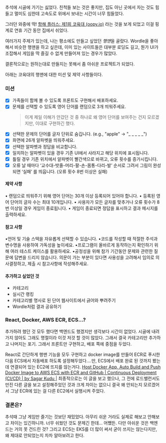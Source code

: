 
추석에 시골에 가기는 싫었다. 친척들 보는 것은 좋지만, 집도 아닌 곳에서 자는 것도 힘들고 멀미도 심한데 고속도로 위에서 보내는 시간이 너무 힘들었다.

그러던 와중에 딱! [항해 플러스: 제1회 코육대 (oopy.io)](https://hanghaeplus-coyukdae.oopy.io/) 라는 것을 보게 되었고 이걸 핑계로 연휴 기간 동안 집에서 쉬었다.

여러가지 주제가 있는데, 나는 평소에도 만들고 싶었던 *행맨*을 골랐다. Wordle을 좋아해서 비슷한 행맨을 하고 싶은데, 이미 있는 사이트들은 대부분 로딩도 길고, 뭔가 UI가 조잡해서 게임을 딱 즐길 수 없게 만들어져 있는 경우가 많았다.

결론적으로는 원하는대로 만들지는 못해서 좀 아쉬운 프로젝트가 되었다.

아래는 코육대의 행맨에 대한 미션 및 제약 사항들이다. 
### 미션
- [x] 가족들이 함께 볼 수 있도록 프론트도 구현해서 배포하세요.
- [x] 문제를 선택할 수 있도록 영어 단어를 랜덤으로 3개 띄워주세요.
	> 이게 제일 이해가 안갔던 것 중 하나로 왜 영어 단어를 보여주는 건지 모르겠지만, 이대로 구현하긴 했다.
- [x] 선택한 문제의 단어를 글자 단위로 숨깁니다. (e.g., "apple" -> "_ _ _ _ _")
- [x] 화면에 26개 알파벳을 띄워주세요.
- [x] 선택한 알파벳과 정답을 비교합니다.
- [x] 일치하는 알파벳이 있을 경우 기존 UI에서 사라지고 해당 위치에 표시됩니다.
- [x] 틀릴 경우 기존 위치에서 알파벳이 빨간색으로 바뀌고, 오류 횟수를 증가시킵니다.
- [x] 오류 날 때마다 ‘교수대-밧줄-머리-팔-손-몸통-다리-발’ 순서로 그려서 그림이 완성되면 ‘실패’ 를 띄웁니다. (오류 횟수 8번 이상은 실패)
#### 제약 사항
• 랜덤으로 띄워주기 위해 영어 단어는 30개 이상 등록되어 있어야 합니다.
• 등록된 영어 단어의 글자 수는 최대 10개입니다.
• 사용자가 모든 글자를 맞추거나 오류 횟수가 8번 이상일 경우 게임이 종료됩니다.
• 게임이 종료되면 정답을 표시하고 결과 메시지를 출력하세요.
#### 참고 사항
•언어 및 기술 스택을 자유롭게 선택할 수 있습니다.
•코드를 작성할 때 적절한 주석과 변수명을 사용하여 가독성을 높이세요.
•프로그램이 올바르게 동작하는지 확인하기 위해 여러 테스트 케이스를 활용하세요.
•공정성을 위해 참가 기간동안 문제와 관련한 질문에 답변을 드리지 않습니다. 의문이 가는 부분이 있다면 사용성을 고려해서 임의로 의사결정하고, 제출 시 참고사항에 작성해주세요.

#### 추가하고 싶었던 것
- 카테고리
- 실시간 랭킹
- 카테고리별 명사로 된 단어 웹사이트에서 긁어와 뿌려주기
- Wordle처럼 결과 공유하기
### React, Docker, AWS ECR, ECS...?
추가하려 했던 것 모두 했다면 백엔드도 했겠지만 생각보다 시간이 없었다. 시골에 내려가지 않아도 그래도 명절이라 이것 저것 할 것이 많았다. 그래서 결국 카테고리만 추가하고 나머지는 포기. 그래서 프론트만 구현하고, 배포 쪽에 중점을 두었다.

React로 간단하게 행맨 기능을 모두 구현하고 docker image를 만들어 ECR로 푸시한 다음 ECS에서 자동배포 하도록 설정해두었다....만, ECS에서 배포 완료 된 것까지 봤는데 연결되어 있는 EC2에 뜨지를 않는거다.
[Host Docker App, Auto Build and Push Docker Image to AWS ECS with ECR and GitHub | Continuous Deployment (CI/CD) | by Sagar Kudu |](https://blog.devgenius.io/host-any-app-to-aws-and-github-using-continuous-deployment-ci-cd-pipeline-step-by-step-d4150dbee2e8) 최종적으로는 이 글을 보고 했으나, 그 전에 로드밸런서도 만진 다른 글을 보고 설정해주었던 것과 크게 차이는 없으니 결국 왜 안되는지 모르겠어서 그냥 ECR에 있는 걸 다른 EC2에서 실행시켜 주었다. 

### 결론은?
추석때 그냥 게임만 즐기는 것보단 재밌었다. 아무리 쉬운 거라도 실제로 해보고 안해보고 차이는 있긴하니까. 너무 쉬웠던 것도 문제긴 한데... 어쨌든. 다만 아쉬운 것은 백엔드는 거의 못 건드린 것? 그리고 ECS는 EKS를 더 많이 써서 굳이 쓰지는 않는다지만, 왜 제대로 안되었는지 차차 알아보려고 한다. 

